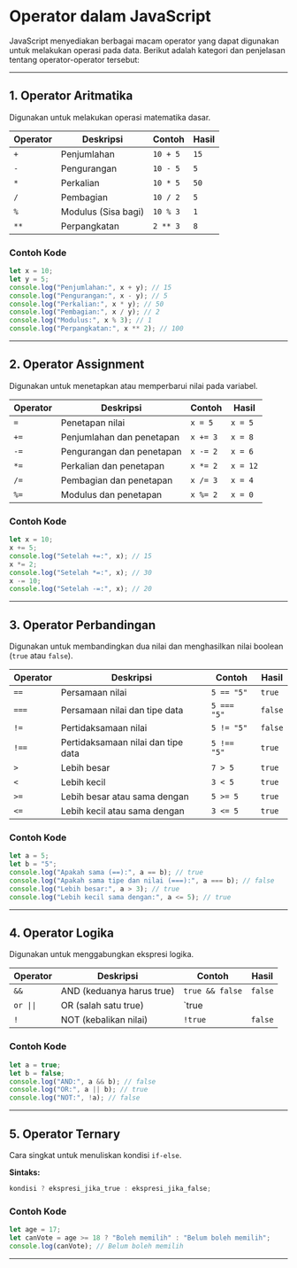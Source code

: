 # Operator dalam JavaScript

JavaScript menyediakan berbagai macam operator yang dapat digunakan untuk melakukan operasi pada data. Berikut adalah kategori dan penjelasan tentang operator-operator tersebut:

---

## 1. Operator Aritmatika

Digunakan untuk melakukan operasi matematika dasar.

| Operator | Deskripsi           | Contoh   | Hasil |
| -------- | ------------------- | -------- | ----- |
| `+`      | Penjumlahan         | `10 + 5` | `15`  |
| `-`      | Pengurangan         | `10 - 5` | `5`   |
| `*`      | Perkalian           | `10 * 5` | `50`  |
| `/`      | Pembagian           | `10 / 2` | `5`   |
| `%`      | Modulus (Sisa bagi) | `10 % 3` | `1`   |
| `**`     | Perpangkatan        | `2 ** 3` | `8`   |

### Contoh Kode

```javascript
let x = 10;
let y = 5;
console.log("Penjumlahan:", x + y); // 15
console.log("Pengurangan:", x - y); // 5
console.log("Perkalian:", x * y); // 50
console.log("Pembagian:", x / y); // 2
console.log("Modulus:", x % 3); // 1
console.log("Perpangkatan:", x ** 2); // 100
```

---

## 2. Operator Assignment

Digunakan untuk menetapkan atau memperbarui nilai pada variabel.

| Operator | Deskripsi                 | Contoh   | Hasil    |
| -------- | ------------------------- | -------- | -------- |
| `=`      | Penetapan nilai           | `x = 5`  | `x = 5`  |
| `+=`     | Penjumlahan dan penetapan | `x += 3` | `x = 8`  |
| `-=`     | Pengurangan dan penetapan | `x -= 2` | `x = 6`  |
| `*=`     | Perkalian dan penetapan   | `x *= 2` | `x = 12` |
| `/=`     | Pembagian dan penetapan   | `x /= 3` | `x = 4`  |
| `%=`     | Modulus dan penetapan     | `x %= 2` | `x = 0`  |

### Contoh Kode

```javascript
let x = 10;
x += 5;
console.log("Setelah +=:", x); // 15
x *= 2;
console.log("Setelah *=:", x); // 30
x -= 10;
console.log("Setelah -=:", x); // 20
```

---

## 3. Operator Perbandingan

Digunakan untuk membandingkan dua nilai dan menghasilkan nilai boolean (`true` atau `false`).

| Operator | Deskripsi                          | Contoh      | Hasil   |
| -------- | ---------------------------------- | ----------- | ------- |
| `==`     | Persamaan nilai                    | `5 == "5"`  | `true`  |
| `===`    | Persamaan nilai dan tipe data      | `5 === "5"` | `false` |
| `!=`     | Pertidaksamaan nilai               | `5 != "5"`  | `false` |
| `!==`    | Pertidaksamaan nilai dan tipe data | `5 !== "5"` | `true`  |
| `>`      | Lebih besar                        | `7 > 5`     | `true`  |
| `<`      | Lebih kecil                        | `3 < 5`     | `true`  |
| `>=`     | Lebih besar atau sama dengan       | `5 >= 5`    | `true`  |
| `<=`     | Lebih kecil atau sama dengan       | `3 <= 5`    | `true`  |

### Contoh Kode

```javascript
let a = 5;
let b = "5";
console.log("Apakah sama (==):", a == b); // true
console.log("Apakah sama tipe dan nilai (===):", a === b); // false
console.log("Lebih besar:", a > 3); // true
console.log("Lebih kecil sama dengan:", a <= 5); // true
```

---

## 4. Operator Logika

Digunakan untuk menggabungkan ekspresi logika.

| Operator | Deskripsi                | Contoh            | Hasil    |
|----------|--------------------------|-------------------|----------|
| `&&`     | AND (keduanya harus true)| `true && false`   | `false`  |
| `or \|\|`| OR (salah satu true)     | `true || false`   | `true`   |
| `!`      | NOT (kebalikan nilai)    | `!true`           | `false`  |

### Contoh Kode

```javascript
let a = true;
let b = false;
console.log("AND:", a && b); // false
console.log("OR:", a || b); // true
console.log("NOT:", !a); // false
```

---

## 5. Operator Ternary

Cara singkat untuk menuliskan kondisi `if-else`.

**Sintaks:**

```javascript
kondisi ? ekspresi_jika_true : ekspresi_jika_false;
```

### Contoh Kode

```javascript
let age = 17;
let canVote = age >= 18 ? "Boleh memilih" : "Belum boleh memilih";
console.log(canVote); // Belum boleh memilih
```

---
